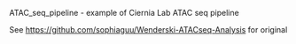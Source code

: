 ATAC_seq_pipeline - example of Ciernia Lab ATAC seq pipeline

See https://github.com/sophiaguu/Wenderski-ATACseq-Analysis for original
